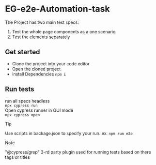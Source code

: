 # EG-e2e-Automation-task
The Project has two main test specs:
1. Test the whole page components as a one scenario
2. Test the elements separately

## Get started
- Clone the project into your code editor
- Open the cloned project
- install Dependencies
`npm i`

## Run tests
run all specs headless  
`npx cypress run`  
Open cypress runner in GUI mode  
`npx cypress open`  

> [!TIP]
> Use scripts in backage.json to specify your run.
ex. `npm run e2e`

> [!NOTE]
> "@cypress/grep" 3-rd party plugin used for running tests based on there tags or titles


